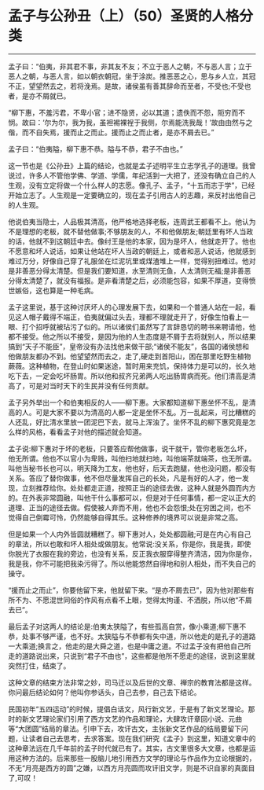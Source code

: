 # 孟子与公孙丑（上）（50）圣贤的人格分类

------

孟子曰：“伯夷，非其君不事，非其友不友；不立于恶人之朝，不与恶人言；立于恶人之朝，与恶人言，如以朝衣朝冠，坐于涂炭。推恶恶之心，思与乡人立，其冠不正，望望然去之，若将浼焉。是故，诸侯虽有善其辞命而至者，不受也;不受也者，是亦不屑就已。

“柳下惠，不羞污君，不卑小官；进不隐贤，必以其道；遗佚而不怨，阨穷而不悯。故曰：‘尔为尔，我为我，虽袒裼裸裎于我侧，尔焉能洗我哉！’故由由然与之偕，而不自失焉，援而止之而止。援而止之而止者，是亦不屑去已。”

孟子曰：“伯夷隘，柳下惠不恭。隘与不恭，君子不由也。”

这一节也是《公孙丑》上篇的结论，也就是孟子述明平生立志学孔子的道理。我曾说过，许多人不管他学佛、学道、学儒，年纪活到一大把了，还没有确立自己的人生观，没有立定将做一个什么样人的志愿。像孔子、孟子，“十五而志于学”，已经开始立志了。人生观是一定要确立的，现在孟子引用古人的志趣，来反衬出他自己的人生观。

他说伯夷当隐士，人品极其清高，他严格地选择老板，连周武王都看不上。他认为不是理想的老板，就不替他做事;不够朋友的人，不和他做朋友;朝廷里有坏人当政的话，他就不到这朝廷中去。像纣王是他的本家，因为是坏人，他就走开了。他也不愿意和坏人说话，如果让他站在坏人当政的朝廷上，或者和恶人说话，他就感到难过万分，好像自己穿了礼服坐在烂泥坑里或煤渣堆上一样，觉得别扭难过。他对是非善恶分得太清楚。但是我们要知道，水至清则无鱼，人太清则无福;是非善恶分得太清楚了，就没有福报。是非看清楚之后，必须能包容，如果不厚道，变得愤世嫉俗，这也算是一种毛病。

孟子这里说，基于这种讨厌坏人的心理发展下去，如果和一个普通人站在一起，看见这人帽子戴得不端正，伯夷就偏过头去，理都不理就走开了，好像生怕看上一眼、打个招呼就被玷污了似的。所以诸侯们虽然写了言辞恳切的聘书来聘请他，他都不接受。他之所以不接受，是因为他的人生态度是不屑于去将就别人，所以结果搞到“天子不能臣”，皇帝没有办法找他来做干部;“诸侯不能友”，各国的诸侯想和他做朋友都办不到。他望望然而去之，走了,硬走到首阳山，困在那里吃野生植物蕨薇。这种植物，在登山时如果迷途，暂时用来充饥，保持体力是可以的，长久地吃下去，一定会吃坏肠胃。所以他和叔齐兄弟两人吃出肠胃病而死。他们清高是清高了，可是对当时天下的生民并没有任何贡献。

孟子另外举出一个和伯夷相反的人——柳下惠。大家都知道柳下惠坐怀不乱，是清高的人。可是大家不要以为清高的人都一定是坐怀不乱。万一乱起来，可比糟糕的人还乱，好比清水里放一团泥巴下去，就马上浑浊了。坐怀不乱的柳下惠究竟是怎么样的风格，看看孟子对他的描述就会知道。

孟子说:柳下惠对于坏的老板，只要答应帮他做事，说干就干，管你老板怎么坏，他无所谓。他也不以官小为卑贱，叫他扫地就扫地，叫他端茶就端茶，也无所谓。叫他当秘书长也可以，明天降为工友，他也好，后天去跑腿，他也没问题，都没有关系。答应了替你做事，他不但尽量发挥自己的长处，凡是有好的人才，他一发现，立刻推荐给你。处处都走正道，按照正当的途径去做，这种人就是外圆而内方的。在外表非常圆融，叫他干什么事都可以，但是对于任何事情，都一定以正大的道理、正当的途径去做。假使被人弃而不用，他也不会怨恨;处在穷困之间，也不觉得自己倒霉可怜，仍然能够自得其乐。这种修养的境界可以说是非常之高。

但是如果一个人内外皆圆就糟糕了。柳下惠对人，处处都圆融;可是在内心有自己的章法，所以也敢和坏人相处或做朋友。他常说:没关系，你是你，我是我，即使你脱光了衣服在我的旁边，也没有关系，反正我衣服穿得整齐清洁，因为你是你，我是我，你不可能把我染污得了。所以他能悠然自得地和别人相处，而不失自己的操守。

“援而止之而止”，你要他留下来，他就留下来。“是亦不屑去已”，因为他对那些有所不为、不愿混世同俗的作风有点看不上眼，觉得太拘谨、不洒脱，所以他“不屑去已”。

最后孟子对这两人的结论是:伯夷太狭隘了，有些孤高自赏，像小乘道;柳下惠不恭，处事不够严谨，也不好。太狭隘与不恭都有失中道，所以他走的是孔子的道路一大乘道;换言之，他走的是大舜之道，也是中庸之道。不过孟子没有把他自己所走的道路说出来，只说到“君子不由也”，这些都是他所不愿走的途径，说到这里就突然打住，结束了。

这种文章的结束方法非常之妙，司马迁以及后世的文章、禅宗的教育法都是这样。你问最后结论如何？他叫你参话头，自己去参，自己去下结论。

民国初年“五四运动”的时候，提倡白话文，风行新文艺，于是有了新文艺理论。那时的新文艺理论家们引用了西方文艺的作品和理论，大肆攻讦章回小说、元曲等“大团圆”结局的章法。引申下去，攻讦古文，主张新文艺作品的结局要留下问题，让读者自己去思考，去求答案。现在我们研究《孟子》到这里，知道文章中的这种章法远在几千年前的孟子时代就已有了。其实，古文里很多大文章，也都是运用这种方法的。后来那些一股脑儿地引用西方文学的理论与作品作为立论根据的，不无“月亮是西方的圆”之嫌，以西方月亮圆而攻讦旧文学，则是不识自家的真面目了,可叹！

